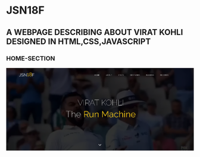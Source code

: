# JSN18F

## A WEBPAGE DESCRIBING ABOUT VIRAT KOHLI DESIGNED IN HTML,CSS,JAVASCRIPT

### HOME-SECTION

![home-section](https://github.com/Vikhyat-1820/JSN18F/blob/master/JSN18F_PREVIEW/ScreenshotA.png)

